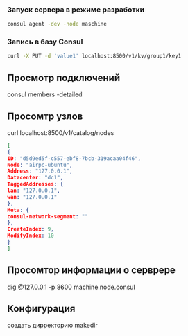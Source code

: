 ### Запуск сервера в режиме разработки   

```bash
consul agent -dev -node maschine
```

### Запись в базу Consul

```bash
curl -X PUT -d 'value1' localhost:8500/v1/kv/group1/key1
```

## Просмотр подключений
consul members -detailed

## Просомтр узлов
curl localhost:8500/v1/catalog/nodes

```json
[
{
ID: "d5d9ed5f-c557-ebf8-7bcb-319acaa04f46",
Node: "airpc-ubuntu",
Address: "127.0.0.1",
Datacenter: "dc1",
TaggedAddresses: {
lan: "127.0.0.1",
wan: "127.0.0.1"
},
Meta: {
consul-network-segment: ""
},
CreateIndex: 9,
ModifyIndex: 10
}
]
```
 ## Просомтор информации о серврере
 dig @127.0.0.1 -p 8600 machine.node.consul
 
 
 
 ## Конфигурация
 создать дирректорию 
 makedir 
